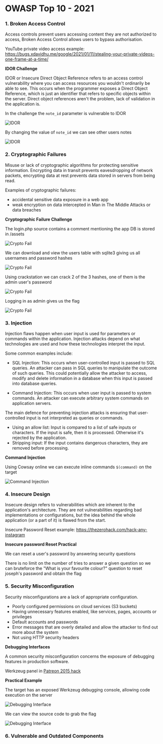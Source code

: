 # OWASP Top 10 - 2021

### 1. Broken Access Control

Access controls prevent users accessing content they are not authorized to access, Broken Access Control 
allows users to bypass authorisation.

YouTube private video access example: https://bugs.xdavidhu.me/google/2021/01/11/stealing-your-private-videos-one-frame-at-a-time/

**IDOR Challenge**

IDOR or Insecure Direct Object Reference refers to an access control vulnerability where you can access 
resources you wouldn't ordinarily be able to see. This occurs when the programmer exposes a Direct Object 
Reference, which is just an identifier that refers to specific objects within the server. Direct object 
references aren't the problem, lack of validation in the application is.

In the challenge the `note_id` parameter is vulnerable to IDOR

![IDOR](./pictures/owasp-top-10-2021-idor.png)

By changing the value of `note_id` we can see other users notes

![IDOR](./pictures/owasp-top-10-2021-idor-flag.png)

### 2. Cryptographic Failures

Misuse or lack of cryptographic algorithms for protecting sensitive information. Encrypting data in transit
prevents eavesdropping of network packets, encrypting data at rest prevents data stored in servers from being
read.

Examples of cryptographic failures:
- accidental sensitive data exposure in a web app
- weak encryption on data intercepted in Man in The Middle Attacks or data breaches

**Cryptographic Failure Challenge**

The login.php source contains a comment mentioning the app DB is stored in /assets

![Crypto Fail](./pictures/owasp-top-10-2021-crypto-fails-db.png)

We can download and view the users table with sqlite3 giving us all usernames and password hashes

![Crypto Fail](./pictures/owasp-top-10-2021-crypto-fails-db-content.png)

Using crackstation we can crack 2 of the 3 hashes, one of them is the admin user's password

![Crypto Fail](./pictures/owasp-top-10-2021-crypto-fails-hashes.png)

Logging in as admin gives us the flag

![Crypto Fail](./pictures/owasp-top-10-2021-crypto-fails-flag.png)

### 3. Injection

Injection flaws happen when user input is used for parameters or commands within the application.
Injection attacks depend on what technologies are used and how these technologies interpret the input.

Some common examples include:

- SQL Injection: This occurs when user-controlled input is passed to SQL queries. An attacker can pass in SQL 
queries to manipulate the outcome of such queries. This could potentially allow the attacker to access, 
modify and delete information in a database when this input is passed into database queries.

- Command Injection: This occurs when user input is passed to system commands. An attacker can execute 
arbitrary system commands on application servers.

The main defence for preventing injection attacks is ensuring that user-controlled input is not interpreted 
as queries or commands.

- Using an allow list: Input is compared to a list of safe inputs or characters. If the input is safe, then 
it is processed. Otherwise it's rejected by the application.
- Stripping input: If the input contains dangerous characters, they are removed before processing.

**Command Injection**

Using Cowsay online we can execute inline commands `$(command)` on the target

![Command Injection](./pictures/owasp-top-10-2021-command-injection.png)

### 4. Insecure Design

Insecure design refers to vulnerabilities which are inherent to the application's architecture. They are not 
vulnerabilities regarding bad implementations or configurations, but the idea behind the whole application 
(or a part of it) is flawed from the start.

Insecure Password Reset example: https://thezerohack.com/hack-any-instagram

**Insecure password Reset Practical**

We can reset a user's password by answering security questions

There is no limit on the number of tries to answer a given question so we can bruteforce the "What is your 
favourite colour?" question to reset joseph's password and obtain the flag

### 5. Security Misconfiguration

Security misconfigurations are a lack of appropriate configuration.

- Poorly configured permissions on cloud services (S3 buckets)
- Having unnecessary features enabled, like services, pages, accounts or privileges
- Default accounts and passwords
- Error messages that are overly detailed and allow the attacker to find out more about the system
- Not using HTTP security headers

**Debugging Interfaces**

A common security misconfiguration concerns the exposure of debugging features in production software. 

Werkzeug panel in [Patreon 2015 hack](https://labs.detectify.com/2015/10/02/how-patreon-got-hacked-publicly-exposed-werkzeug-debugger/)

**Practical Example**

The target has an exposed Werkzeug debugging console, allowing code execution on the server

![Debugging Interface](./pictures/owasp-top-10-2021-security-misconfiguration-console.png)

We can view the source code to grab the flag

![Debugging Interface](./pictures/owasp-top-10-2021-security-misconfiguration-flag.png)

### 6. Vulnerable and Outdated Components
